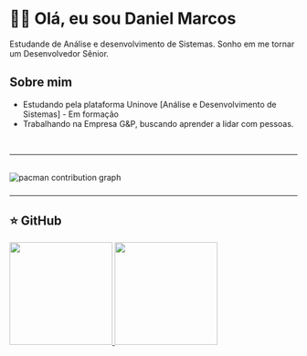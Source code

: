 # 🐱‍👤 Olá, eu sou Daniel Marcos
<p align="left">
  Estudande de Análise e desenvolvimento de Sistemas. Sonho em me tornar um Desenvolvedor Sênior.
</p>

## Sobre mim

- Estudando pela plataforma Uninove [Análise e Desenvolvimento de Sistemas] - Em formação
- Trabalhando na Empresa G&P, buscando aprender a lidar com pessoas.
<br/>


---
<br>

<picture>
  <source media="(prefers-color-scheme: dark)" srcset="https://raw.githubusercontent.com/Henrytos/Henrytos/output/pacman-contribution-graph-dark.svg">
  <source media="(prefers-color-scheme: light)" srcset="https://raw.githubusercontent.com/Henrytos/Henrytos/output/pacman-contribution-graph.svg">
  <img alt="pacman contribution graph" src="https://raw.githubusercontent.com/eduardavieira-dev/Henrytos/output/pacman-contribution-graph.svg">
</picture>

###
---



## ⭐ GitHub

<a href="https://github.com/Henrytos">
  <img height="180em" src="https://github-readme-stats.vercel.app/api?username=DanielMarcosPires&show_icons=true&theme=radical&include_all_commits=true&count_private=true"/>
  <img height="180em" src="https://github-readme-stats.vercel.app/api/top-langs/?username=DanielMarcosPires&layout=compact&langs_count=6&theme=radical"/>
</a>



